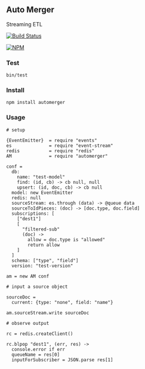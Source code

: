 ## Auto Merger

Streaming ETL

[![Build Status](https://travis-ci.org/Interlincx/automerger.png)](https://travis-ci.org/Interlincx/automerger)

[![NPM](https://nodei.co/npm/automerger.png)](https://nodei.co/npm/automerger/)


### Test

    bin/test

### Install

    npm install automerger

### Usage 
    
    
    # setup 

    {EventEmitter}  = require "events"
    es              = require "event-stream"
    redis           = require "redis"
    AM              = require "automerger"

    conf = 
      db: 
        name: "test-model"
        find: (id, cb) -> cb null, null
        upsert: (id, doc, cb) -> cb null
      model: new EventEmitter
      redis: null
      sourceStream: es.through (data) -> @queue data
      sourceToIdPieces: (doc) -> [doc.type, doc.field]
      subscriptions: [
        ["dest1"]
        [
          "filtered-sub"
          (doc) -> 
            allow = doc.type is "allowed"
            return allow
        ]
      ]
      schema: ["type", "field"]
      version: "test-version"

    am = new AM conf

    # input a source object

    sourceDoc = 
      current: {type: "none", field: "name"}

    am.sourceStream.write sourceDoc

    # observe output

    rc = redis.createClient()

    rc.blpop "dest1", (err, res) ->
      console.error if err
      queueName = res[0]
      inputForSubscriber = JSON.parse res[1]



    
